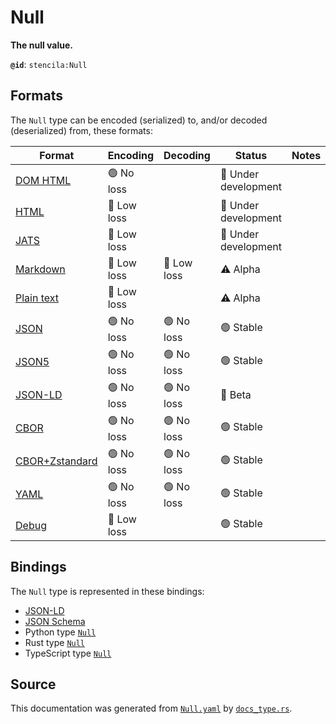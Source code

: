 # Null

**The null value.**

**`@id`**: `stencila:Null`

## Formats

The `Null` type can be encoded (serialized) to, and/or decoded (deserialized) from, these formats:

| Format                                                                                             | Encoding   | Decoding   | Status              | Notes |
| -------------------------------------------------------------------------------------------------- | ---------- | ---------- | ------------------- | ----- |
| [DOM HTML](https://github.com/stencila/stencila/blob/main/docs/reference/formats/dom.md)           | 🟢 No loss  |            | 🚧 Under development |       |
| [HTML](https://github.com/stencila/stencila/blob/main/docs/reference/formats/html.md)              | 🔷 Low loss |            | 🚧 Under development |       |
| [JATS](https://github.com/stencila/stencila/blob/main/docs/reference/formats/jats.md)              | 🔷 Low loss |            | 🚧 Under development |       |
| [Markdown](https://github.com/stencila/stencila/blob/main/docs/reference/formats/markdown.md)      | 🔷 Low loss | 🔷 Low loss | ⚠️ Alpha            |       |
| [Plain text](https://github.com/stencila/stencila/blob/main/docs/reference/formats/text.md)        | 🔷 Low loss |            | ⚠️ Alpha            |       |
| [JSON](https://github.com/stencila/stencila/blob/main/docs/reference/formats/json.md)              | 🟢 No loss  | 🟢 No loss  | 🟢 Stable            |       |
| [JSON5](https://github.com/stencila/stencila/blob/main/docs/reference/formats/json5.md)            | 🟢 No loss  | 🟢 No loss  | 🟢 Stable            |       |
| [JSON-LD](https://github.com/stencila/stencila/blob/main/docs/reference/formats/jsonld.md)         | 🟢 No loss  | 🟢 No loss  | 🔶 Beta              |       |
| [CBOR](https://github.com/stencila/stencila/blob/main/docs/reference/formats/cbor.md)              | 🟢 No loss  | 🟢 No loss  | 🟢 Stable            |       |
| [CBOR+Zstandard](https://github.com/stencila/stencila/blob/main/docs/reference/formats/cborzst.md) | 🟢 No loss  | 🟢 No loss  | 🟢 Stable            |       |
| [YAML](https://github.com/stencila/stencila/blob/main/docs/reference/formats/yaml.md)              | 🟢 No loss  | 🟢 No loss  | 🟢 Stable            |       |
| [Debug](https://github.com/stencila/stencila/blob/main/docs/reference/formats/debug.md)            | 🔷 Low loss |            | 🟢 Stable            |       |

## Bindings

The `Null` type is represented in these bindings:

- [JSON-LD](https://stencila.org/Null.jsonld)
- [JSON Schema](https://stencila.org/Null.schema.json)
- Python type [`Null`](https://github.com/stencila/stencila/blob/main/python/python/stencila/types/null.py)
- Rust type [`Null`](https://github.com/stencila/stencila/blob/main/rust/schema/src/types/null.rs)
- TypeScript type [`Null`](https://github.com/stencila/stencila/blob/main/ts/src/types/Null.ts)

## Source

This documentation was generated from [`Null.yaml`](https://github.com/stencila/stencila/blob/main/schema/Null.yaml) by [`docs_type.rs`](https://github.com/stencila/stencila/blob/main/rust/schema-gen/src/docs_type.rs).